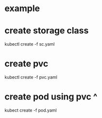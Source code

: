 # example

# create storage class
kubectl create -f sc.yaml
# create pvc
kubectl create -f pvc.yaml
# create pod using pvc ^
kubect create -f pod.yaml
